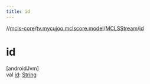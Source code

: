 ```yaml
---
title: id
---
```

//[mcls-core](../../../index.html)/[tv.mycujoo.mclscore.model](../index.html)/[MCLSStream](index.html)/[id](id.html)



# id



[androidJvm]\
val [id](id.html): [String](https://kotlinlang.org/api/latest/jvm/stdlib/kotlin/-string/index.html)





